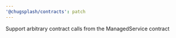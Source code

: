 ```yaml
---
'@chugsplash/contracts': patch
---
```


Support arbitrary contract calls from the ManagedService contract
